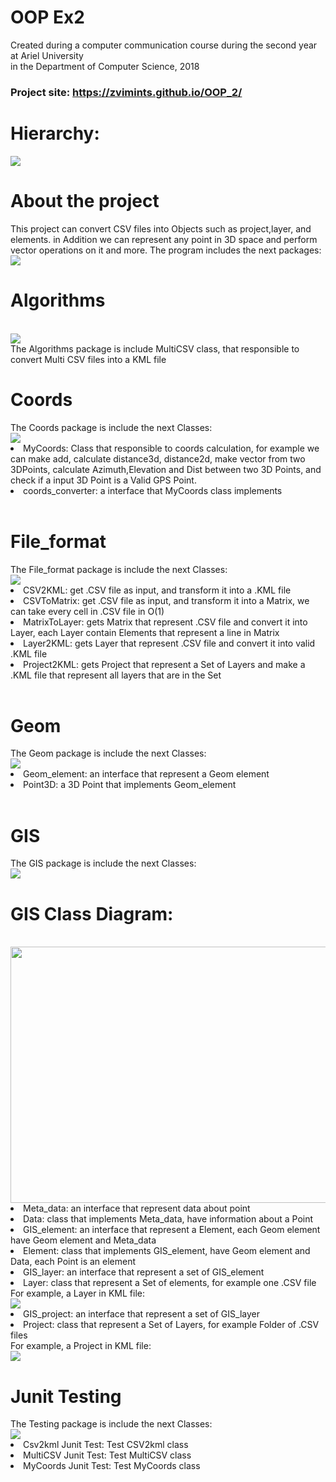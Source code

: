 <h1>OOP Ex2</h1>  
 Created during a computer communication course during the second year at Ariel University 
 <br>
 in the Department of Computer Science, 2018
<h3>Project site: <a href="https://zvimints.github.io/OOP_2/">https://zvimints.github.io/OOP_2/</a></h3>
<h1>Hierarchy:</h1>
<img src="./img/Class_Hierarchy.jpg"><br>

<h1>About the project</h1>
This project can convert CSV files into Objects such as project,layer, and elements.
in Addition we can represent any point in 3D space and perform vector operations on it and more.
The program includes the next packages:
<br>
<img src="./img/Packages.jpg">

<br>
<h1>Algorithms</h1>
<br><img src="./img/Algorithms.jpg"><br>
The Algorithms package is include MultiCSV class, that responsible to convert Multi CSV files
into a KML file

<br>
<h1>Coords</h1>
The Coords package is include the next Classes:
<br><img src="./img/Coords.jpg"><br>
<list>
<li>MyCoords: Class that responsible to coords calculation, for example we can make
add, calculate distance3d, distance2d, make vector from two 3DPoints, calculate Azimuth,Elevation and Dist
between two 3D Points, and check if a input 3D Point is a Valid GPS Point.</li>
<li> coords_converter: a interface that MyCoords class implements</li>
</list>

<br>
<h1>File_format</h1>
The File_format package is include the next Classes:
<br><img src="./img/Fileformat.jpg"><br>
<list>
<li>CSV2KML:  get .CSV file as input, and transform it into a .KML file</li>
<li>CSVToMatrix: get .CSV file as input, and transform it into a Matrix, we can take every cell in .CSV file in O(1)</li>
<li>MatrixToLayer: gets Matrix that represent .CSV file and convert it into Layer, each Layer contain Elements that  represent a line in Matrix</li>
<li>Layer2KML: gets Layer that represent .CSV file and convert it into valid .KML file</li>
<li>Project2KML: gets Project that represent a Set of Layers and make a .KML file that represent all layers that are in the Set</li>
</list>

<br>
<h1>Geom</h1>
The Geom package is include the next Classes:
<br><img src="./img/Geom.jpg"><br>
<list>
<li>Geom_element:  an interface that represent a Geom element</li>
<li>Point3D: a 3D Point that implements Geom_element</li>
</list>


<br>
<h1>GIS</h1>
The GIS package is include the next Classes:
<br><img src="./img/GIS.jpg"><br>
<h1>GIS Class Diagram:</h1>
<br><img src="./img/diagram.jpg"  width="800px" height="410px"><br>
<list>
<li>Meta_data:  an interface that represent data about point</li>
<li>Data: class that implements Meta_data, have information about a Point</li>
<li>GIS_element:  an interface that represent a Element, each Geom element have Geom element and Meta_data</li>
<li>Element: class that implements GIS_element, have Geom element and Data, each Point is an element</li>
<li>GIS_layer:  an interface that represent a set of GIS_element</li>
<li>Layer: class that represent a Set of elements, for example one .CSV file</li>
For example, a Layer in KML file:
<br><img src="./img/layer.jpg"><br>
<li>GIS_project:   an interface that represent a set of GIS_layer</li>
<li>Project:  class that represent a Set of Layers, for example Folder of .CSV files</li>
For example, a Project in KML file:
<br><img src="./img/project.jpg"><br>
</list>

<h1>Junit Testing</h1>
The Testing package is include the next Classes:
<br><img src="./img/Testing.jpg"><br>
<list>
<li>Csv2kml Junit Test: Test CSV2kml class</li>
<li>MultiCSV Junit Test: Test MultiCSV class</li>
<li>MyCoords Junit Test: Test MyCoords class</li>
</list>





